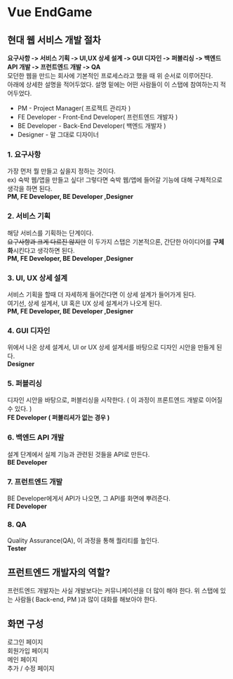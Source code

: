 # Vue EndGame

## 현대 웹 서비스 개발 절차

**요구사항 -> 서비스 기획 -> UI,UX 상세 설계 -> GUI 디자인 -> 퍼블리싱 -> 백엔드 API 개발 -> 프런트엔드 개발 -> QA**<br />
모던한 웹을 만드는 회사에 기본적인 프로세스라고 했을 때 위 순서로 이루어진다.<br />
아래에 상세한 설명을 적어두었다. 설명 밑에는 어떤 사람들이 이 스탭에 참여하는지 적어두었다.<br />

-   PM - Project Manager( 프로젝트 관리자 )
-   FE Developer - Front-End Developer( 프런트엔드 개발자 )
-   BE Developer - Back-End Developer( 백엔드 개발자 )
-   Designer - 말 그대로 디자이너

### 1. 요구사항

가장 먼저 뭘 만들고 싶을지 정하는 것이다.<br />
ex) 숙박 웹/앱을 만들고 싶다! 그렇다면 숙박 웹/앱에 들어갈 기능에 대해 구체적으로 생각을 하면 된다.<br />
**PM, FE Developer, BE Developer ,Designer**

### 2. 서비스 기획

해당 서비스를 기획하는 단계이다.<br />
~~요구사항과 크게 다르진 않지만~~ 이 두가지 스탭은 기본적으론, 간단한 아이디어를 **구체화**시킨다고 생각하면 된다.<br />
**PM, FE Developer, BE Developer ,Designer**

### 3. UI, UX 상세 설계

서비스 기획을 할때 더 자세하게 들어간다면 이 상세 설계가 들어가게 된다.<br />
여기선, 상세 설계서, UI 혹은 UX 상세 설계서가 나오게 된다.<br />
**PM, FE Developer, BE Developer ,Designer**

### 4. GUI 디자인

위에서 나온 상세 설계서, UI or UX 상세 설계서를 바탕으로 디자인 시안을 만들게 된다.<br />
**Designer**

### 5. 퍼블리싱

디자인 시안을 바탕으로, 퍼블리싱을 시작한다. ( 이 과정이 프론트엔드 개발로 이어질 수 있다. )<br />
**FE Developer ( 퍼블리셔가 없는 경우 )**

### 6. 백엔드 API 개발

설계 단계에서 실제 기능과 관련된 것들을 API로 만든다.<br />
**BE Developer**

### 7. 프런트엔드 개발

BE Developer에게서 API가 나오면, 그 API를 화면에 뿌려준다.<br />
**FE Developer**

### 8. QA

Quality Assurance(QA), 이 과정을 통해 퀄리티를 높인다.<br />
**Tester**

## 프런트엔드 개발자의 역할?

프런트엔드 개발자는 사실 개발보다는 커뮤니케이션을 더 많이 해야 한다.
위 스탭에 있는 사람들( Back-end, PM )과 많이 대화를 해보아야 한다.

## 화면 구성

로그인 페이지 <br />
회원가입 페이지 <br />
메인 페이지 <br />
추가 / 수정 페이지 <br />
